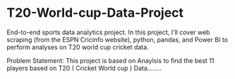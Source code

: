# T20-World-cup-Data-Project
End-to-end sports data analytics project. In this project, I'll cover web scraping (from the ESPN Cricinfo website), python, pandas, and Power BI to perform analyses on T20 world cup cricket data.


Problem Statement: This project is based on Anaylsis to find the best 11 players based on T20 ( Cricket World cup ) Data........

